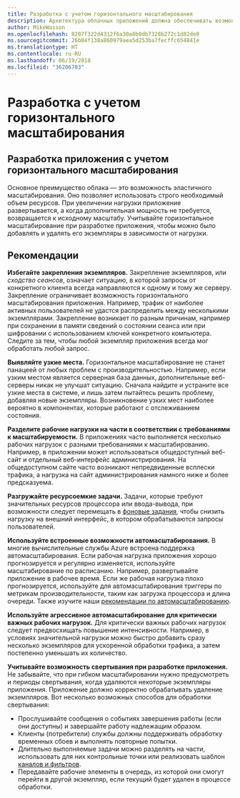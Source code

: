 ```yaml
---
title: Разработка с учетом горизонтального масштабирования
description: Архитектура облачных приложений должна обеспечивать возможность горизонтального масштабирования.
author: MikeWasson
ms.openlocfilehash: 8207f322d4312f6a30a8b0db7328b272c1d82de0
ms.sourcegitcommit: 26b04f138a860979aea5d253ba7fecffc654841e
ms.translationtype: HT
ms.contentlocale: ru-RU
ms.lasthandoff: 06/19/2018
ms.locfileid: "36206783"
---
```

# <a name="design-to-scale-out"></a>Разработка с учетом горизонтального масштабирования

## <a name="design-your-application-so-that-it-can-scale-horizontally"></a>Разработка приложения с учетом горизонтального масштабирования

Основное преимущество облака &mdash; это возможность эластичного масштабирования. Оно позволяет использовать строго необходимый объем ресурсов. При увеличении нагрузки приложение развертывается, а когда дополнительная мощность не требуется, возвращается к исходному масштабу. Учитывайте горизонтальное масштабирование при разработке приложения, чтобы можно было добавлять и удалять его экземпляры в зависимости от нагрузки.

## <a name="recommendations"></a>Рекомендации

**Избегайте закрепления экземпляров.** Закрепление экземпляров, или *сходство сеансов*, означает ситуацию, в которой запросы от конкретного клиента всегда направляются к одному и тому же серверу. Закрепление ограничивает возможность горизонтального масштабирования приложения. Например, трафик от наиболее активных пользователей не удастся распределить между несколькими экземплярами. Закрепление возникает по разным причинам, например при сохранении в памяти сведений о состоянии сеанса или при шифровании с использованием ключей конкретного компьютера. Следите за тем, чтобы любой экземпляр приложения всегда мог обработать любой запрос. 

**Выявляйте узкие места.** Горизонтальное масштабирование не станет панацеей от любых проблем с производительностью. Например, если узким местом является серверная база данных, дополнительные веб-серверы никак не улучшат ситуацию. Сначала найдите и устраните все узкие места в системе, и лишь затем пытайтесь решить проблему, добавляя новые экземпляры. Возникновение узких мест наиболее вероятно в компонентах, которые работают с отслеживанием состояния. 

**Разделите рабочие нагрузки на части в соответствии с требованиями к масштабируемости.**  В приложениях часто выполняется несколько рабочих нагрузок с разными требованиями к масштабированию. Например, в приложении может использоваться общедоступный веб-сайт и отдельный веб-интерфейс администрирования. На общедоступном сайте часто возникают непредвиденные всплески трафика, а нагрузка на сайт администрирования намного ниже и более предсказуема. 

**Разгружайте ресурсоемкие задачи.** Задачи, которые требуют значительных ресурсов процессора или ввода-вывода, при возможности следует перемещать в [фоновые задания][background-jobs], чтобы снизить нагрузку на внешний интерфейс, в котором обрабатываются запросы пользователей.

**Используйте встроенные возможности автомасштабирования.** В многие вычислительные службы Azure встроена поддержка автомасштабирования. Если рабочая нагрузка приложения хорошо прогнозируется и регулярно изменяется, используйте масштабирование по расписанию. Например, развертывайте приложение в рабочее время. Если же рабочая нагрузка плохо прогнозируется, используйте для автомасштабирования триггеры по метрикам производительности, таким как загрузка процессора и длина очереди. Также изучите наши [рекомендации по автомасштабированию][autoscaling].

**Используйте агрессивное автомасштабирование для критически важных рабочих нагрузок.** Для критически важных рабочих нагрузок следует предвосхищать повышение интенсивности. Например, в условиях значительной нагрузки можно быстро добавить сразу несколько экземпляров для ускоренной обработки трафика, а затем постепенно уменьшать их количество.

**Учитывайте возможность свертывания при разработке приложения.**  Не забывайте, что при гибком масштабировании нужно предусмотреть и периоды свертывания, когда удаляются некоторые экземпляры приложения. Приложение должно корректно обрабатывать удаление экземпляров. Вот несколько возможных способов для обработки свертывания:

- Прослушивайте сообщения о событиях завершения работы (если они доступны) и завершайте работу надлежащим образом. 
- Клиенты (потребители) службы должны поддерживать обработку временных сбоев и выполнять повторные попытки. 
- Длительно выполняемые задачи можно разделять на части, использовать для них контрольные точки или реализовать шаблон [каналов и фильтров][pipes-filters-pattern]. 
- Передавайте рабочие элементы в очередь, из которой они смогут перейти в другой экземпляр, если текущий будет удален в процессе обработки. 


<!-- links -->

[autoscaling]: ../../best-practices/auto-scaling.md
[background-jobs]: ../../best-practices/background-jobs.md
[pipes-filters-pattern]: ../../patterns/pipes-and-filters.md
